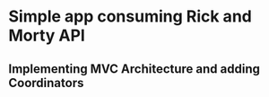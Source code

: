 #  Simple app consuming Rick and Morty API
## Implementing MVC Architecture and adding Coordinators 

